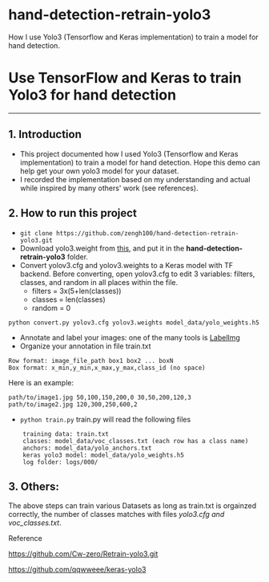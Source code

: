 # hand-detection-retrain-yolo3
How I use Yolo3 (Tensorflow and Keras implementation) to train a model for hand detection.
# Use TensorFlow and Keras to train Yolo3 for hand detection 
------
## 1. Introduction
- This project documented how I used Yolo3 (Tensorflow and Keras implementation) to train a model for hand detection. Hope this demo can help get your own yolo3 model for your dataset.
- I recorded the implementation based on my understanding and actual  while inspired by many others' work (see references).

## 2. How to run this project
- `git clone https://github.com/zengh100/hand-detection-retrain-yolo3.git`
- Download yolo3.weight from [this](https://pjreddie.com/media/files/yolov3.weights), and put it in the **hand-detection-retrain-yolo3** folder.
- Convert yolov3.cfg and yolov3.weights to a Keras model with TF backend. Before converting, open yolov3.cfg to edit 3 variables: filters, classes, and random in all places within the file.
  * filters = 3x(5+len(classes))
  * classes = len(classes)
  * random = 0
```
python convert.py yolov3.cfg yolov3.weights model_data/yolo_weights.h5
```
- Annotate and label your images: one of the many tools is [LabelImg](https://github.com/tzutalin/labelImg)
- Organize your annotation in file train.txt
```
Row format: image_file_path box1 box2 ... boxN
Box format: x_min,y_min,x_max,y_max,class_id (no space)
```
Here is an example:
```
path/to/image1.jpg 50,100,150,200,0 30,50,200,120,3
path/to/image2.jpg 120,300,250,600,2
```
- `python train.py`
   train.py will read the following files
```
    training data: train.txt
    classes: model_data/voc_classes.txt (each row has a class name)  
    anchors: model_data/yolo_anchors.txt
    keras yolo3 model: model_data/yolo_weights.h5
    log folder: logs/000/
```
## 3. Others:
The above steps can train various Datasets as long as train.txt is orgainzed correctly, the number of classes matches with files *yolo3.cfg and voc_classes.txt*. 

Reference

https://github.com/Cw-zero/Retrain-yolo3.git

https://github.com/qqwweee/keras-yolo3
